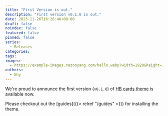 ```yaml
---
title: "First Version is out."
description: "First version v0.1.0 is out."
date: 2023-11-26T16:26:40+08:00
draft: false
noindex: false
featured: false
pinned: false
series:
  - Releases
categories:
tags:
images:
  - https://example-images.razonyang.com/hello.webp?width=1920&height=1280
authors:
  - Nny
---
```


We're proud to announce the first version (`v0.1.0`) of [HB cards theme](https://github.com/hbstack/theme-cards) is available now.

Please checkout out the [guides]({{< relref "/guides" >}}) for installing the theme.

